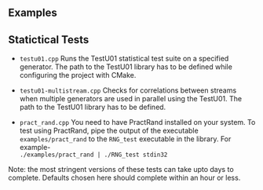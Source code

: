 ## Examples



## Statictical Tests

+ `testu01.cpp`
Runs the TestU01 statistical test suite on a specified generator. The path to the TestU01 library 
has to be defined while configuring the project with CMake.

+ `testu01-multistream.cpp`
Checks for correlations between streams when multiple generators are used in parallel using 
the TestU01. The path to the TestU01 library has to be defined.

+ `pract_rand.cpp`
You need to have PractRand installed on your system. To test using PractRand, pipe the output of 
the executable `examples/pract_rand` to the `RNG_test` executable in the library. For example- \
```./examples/pract_rand | ./RNG_test stdin32```

Note: the most stringent versions of these tests can take upto days to complete. Defaults chosen
here should complete within an hour or less. 